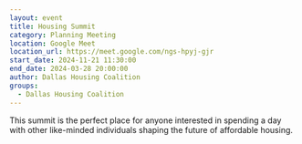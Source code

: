 ```yaml
---
layout: event
title: Housing Summit
category: Planning Meeting
location: Google Meet
location_url: https://meet.google.com/ngs-hpyj-gjr
start_date: 2024-11-21 11:30:00
end_date: 2024-03-28 20:00:00
author: Dallas Housing Coalition
groups:
  - Dallas Housing Coalition
---
```

This summit is the perfect place for anyone interested in spending a day with other like-minded individuals shaping the future of affordable housing.